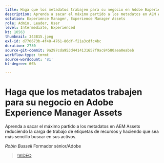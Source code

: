 ```yaml
---
title: Haga que los metadatos trabajen para su negocio en Adobe Experience Manager Assets
description: Aprenda a sacar el máximo partido a los metadatos en AEM Assets reduciendo la carga de trabajo de etiquetas de recursos y haciendo que sea más sencillo buscar en sus activos.
solution: Experience Manager, Experience Manager Assets
role: Admin, Leader, User
level: Intermediate, Experienced
kt: 10563
thumbnail: 343815.jpeg
exl-id: d770673b-4f48-4761-86df-f21a3cdfc4bc
duration: 2730
source-git-commit: 9a297cda953d4414131657f9ac84580aea0eabeb
workflow-type: tm+mt
source-wordcount: '81'
ht-degree: 66%

---
```


# Haga que los metadatos trabajen para su negocio en Adobe Experience Manager Assets

Aprenda a sacar el máximo partido a los metadatos en AEM Assets reduciendo la carga de trabajo de etiquetas de recursos y haciendo que sea más sencillo buscar en sus activos.

*Robin Bussell* Formador sénior/Adobe

>[!VIDEO](https://video.tv.adobe.com/v/343815/?quality=12&learn=on)
